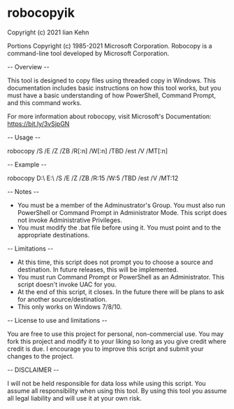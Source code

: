 # robocopyik
Copyright (c) 2021 Iian Kehn

Portions Copyright (c) 1985-2021 Microsoft Corporation.
Robocopy is a command-line tool developed by Microsoft Corporation.

-- Overview --

This tool is designed to copy files using threaded copy in Windows. This documentation includes basic instructions on how this tool works, but you must have a basic understanding of how PowerShell, Command Prompt, and this command works. 

For more information about robocopy, visit Microsoft's Documentation: https://bit.ly/3vSjpGN

-- Usage --

robocopy <source> <destination> /S /E /Z /ZB /R[:n] /W[:n] /TBD /est /V /MT[:n]

-- Example --
  
robocopy D:\ E:\ /S /E /Z /ZB /R:15 /W:5 /TBD /est /V /MT:12

-- Notes --
  
* You must be a member of the Adminustrator's Group. You must also run PowerShell or Command Prompt in Administrator Mode. This script does not invoke Administrative Privileges.
* You must modify the .bat file before using it. You must point <source> and <destination> to the appropriate destinations.

-- Limitations --
  
* At this time, this script does not prompt you to choose a source and destination. In future releases, this will be implemented.
* You must run Command Prompt or PowerShell as an Administrator. This script doesn't invoke UAC for you. 
* At the end of this script, it closes. In the future there will be plans to ask for another source/destination.
* This only works on Windows 7/8/10. 

-- License to use and limitations --
  
You are free to use this project for personal, non-commercial use. You may fork this project and modify it to your liking so long as you give credit where credit is due. I encourage you to improve this script and submit your changes to the project.
  
-- DISCLAIMER --
  
I will not be held responsible for data loss while using this script. You assume all responsibility when using this tool. By using this tool you assume all legal liability and will use it at your own risk. 
